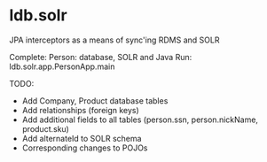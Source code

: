# ldb.solr
JPA interceptors as a means of sync'ing RDMS and SOLR

Complete: Person:  database, SOLR and Java
    Run:  ldb.solr.app.PersonApp.main

TODO:
* Add Company, Product database tables
* Add relationships (foreign keys)
* Add additional fields to all tables (person.ssn, person.nickName, product.sku)
* Add alternateId to SOLR schema
* Corresponding changes to POJOs

